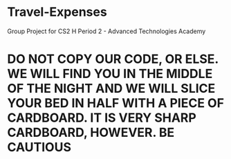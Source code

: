 # Travel-Expenses
Group Project for CS2 H Period 2 - Advanced Technologies Academy 


# DO NOT COPY OUR CODE, OR ELSE.  WE WILL FIND YOU IN THE MIDDLE OF THE NIGHT AND WE WILL SLICE YOUR BED IN HALF WITH A PIECE OF CARDBOARD.  IT IS VERY SHARP CARDBOARD, HOWEVER.  BE CAUTIOUS
